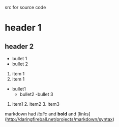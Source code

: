 src for source code

# header 1

## header 2

- bullet 1
- bullet 2

1. item 1
1. item 1

- bullet1
	- bullet2
		-bullet 3

1. item1
	2. item2
		3. item3

markdown had *italic* and **bold** and 
[links] (http://daringfireball.net/projects/markdown/syntax)
